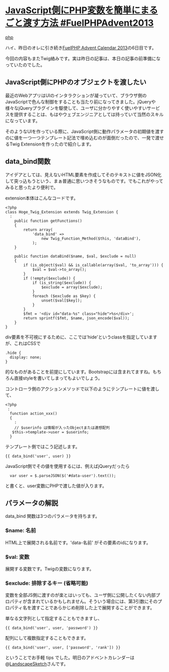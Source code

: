 [JavaScript側にPHP変数を簡単にまるごと渡す方法 \#FuelPHPAdvent2013](/koyhoge/20131206/twig_databind)
====================================================================================================

[php](/koyhoge/searchdiary?word=%2A%5Bphp%5D)

ハイ、昨日のオレに引き続き[FuelPHP Advent Calendar 2013](http://atnd.org/events/45096)の6日目です。

今回の内容もまたTwig絡みです。実は昨日の記事は、本日の記事の前準備になっていたのでした。

JavaScript側にPHPのオブジェクトを渡したい
------------------------------------------------------------------------------------------------------------------------------------------------------------------------------------------------

最近のWebアプリはUIのインタラクションが凝っていて、ブラウザ側のJavaScriptで色んな制御をすることも当たり前になってきました。jQueryや様々なjQueryプラグインを駆使して、ユーザに分かりやすく使いやすいサービスを提供することは、もはやウェブエンジニアとしては持っていて当然のスキルになっています。

  

そのようなUIを作っている際に、JavaScript側に動作パラメータの初期値を渡すのに値を一つ一つテンプレート記法で埋め込むのが面倒だったので、一発で渡せるTwig Extensionを作ったので紹介します。

data\_bind関数
------------------------------------------------------------

アイデアとしては、見えないHTML要素を作成してそのテキストに値をJSON化して突っ込もうという、まぁ普通に思いつきそうなものです。でもこれがやってみると思ったより便利で。

extension本体はこんなコードです。

~~~~ {.syntax-highlight}
<?php
class Hoge_Twig_Extension extends Twig_Extension {
  :
    public function getFunctions()
    {
        return array(
            'data_bind' =>
                new Twig_Function_Method($this, 'dataBind'),
            );
    }

    public function dataBind($name, $val, $exclude = null)
    {
        if (is_object($val) && is_callable(array($val, 'to_array'))) {
            $val = $val->to_array();
        }
        if (!empty($exclude)) {
            if (is_string($exclude)) {
                $exclude = array($exclude);
            }
            foreach ($exclude as $key) {
                unset($val[$key]);
            }
        }
        $fmt = '<div id="data-%s" class="hide">%s</div>';
        return sprintf($fmt, $name, json_encode($val));
    } 
}
~~~~

div要素を不可視にするために、ここでは'hide'というclassを指定していますが、これはCSSで

~~~~ {.syntax-highlight}
.hide {
  display: none;
}
~~~~

的なものがあることを前提にしています。Bootstrapには含まれてますね。もちろん直接styleを書いてしまってもよいでしょう。

  

コントローラ側のアクションメソッドで以下のようにテンプレートに値を渡して、

~~~~ {.syntax-highlight}
<?php
 :
  function action_xxx()
  {
    :
    // $userinfo は情報が入ったObjectまたは連想配列
   $this->template->user = $userinfo;
  }
~~~~

テンプレート側ではこう記述します。

    {{ data_bind('user', user) }}

JavaScript側でその値を使用するには、例えばjQueryだったら

~~~~ {.syntax-highlight}
  var user = $.parseJSON($('#data-user').text());
~~~~

と書くと、user変数にPHPで渡した値が入ります。

パラメータの解説
--------------------------------------------------------------------------------

data\_bind 関数は3つのパラメータを持ちます。

### $name: 名前

HTML上で展開される名前です。'data-名前' がその要素のidになります。

### $val: 変数

展開する変数です。Twigの変数になります。

### $exclude: 排除するキー (省略可能)

変数を全部JS側に渡すのが楽とはいっても、ユーザ側に公開したくない内部プロパティが含まれているかもしれません。そういう場合には、第3引数にそのプロパティ名を渡すことであらかじめ削除した上で展開することができます。

単なる文字列として指定することもできますし、

    {{ data_bind('user', user, 'password') }}

配列にして複数指定することもできます。

    {{ data_bind('user', user, ['password', 'rank']) }}

  

ということでお手軽 tips でした。明日のアドベントカレンダーは@[LandscapeSketch](http://twitter.com/LandscapeSketch)さんです。
